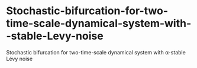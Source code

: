 # Stochastic-bifurcation-for-two-time-scale-dynamical-system-with--stable-Levy-noise
Stochastic bifurcation for two-time-scale dynamical system with α-stable Lévy noise
